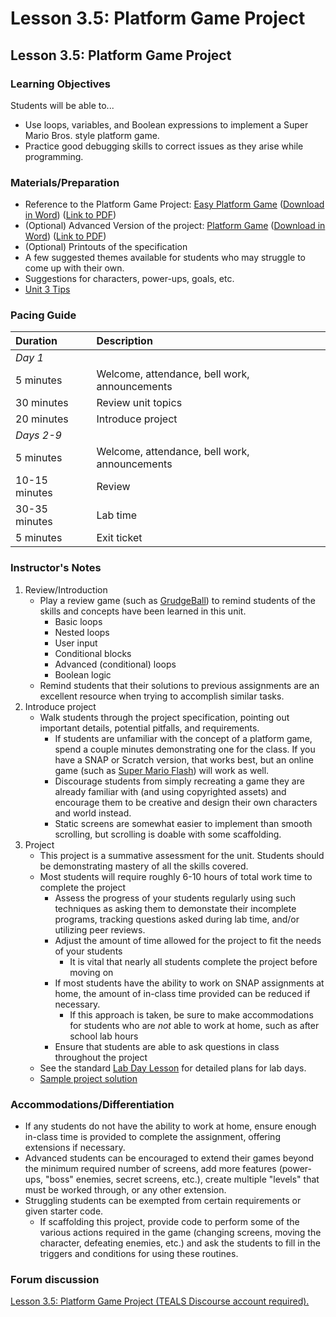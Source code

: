 # Lesson 3.5: Platform Game Project

## Lesson 3.5: Platform Game Project

### Learning Objectives

Students will be able to...

* Use loops, variables, and Boolean expressions to implement a Super Mario Bros. style platform game.
* Practice good debugging skills to correct issues as they arise while programming.

### Materials/Preparation

* Reference to the Platform Game Project: [Easy Platform Game](project_3_platform_game_easy.md) \([Download in Word](https://tealsk12.gitbooks.io/introduction-to-computer-science/content/Projects/Projects%20Word/Project%203%20Platform%20Game%20Easy.docx)\) \([Link to PDF](https://tealsk12.gitbooks.io/introduction-to-computer-science/content/Projects/Projects%20PDF/Project%203%20Platform%20Game%20Easy.pdf)\)
* \(Optional\) Advanced Version of the project: [Platform Game](project_3.md) \([Download in Word](https://tealsk12.gitbooks.io/introduction-to-computer-science/content/Projects/Projects%20Word/Project%203%20Platform%20Game.docx)\) \([Link to PDF](https://tealsk12.gitbooks.io/introduction-to-computer-science/content/Projects/Projects%20PDF/Project%203%20Platform%20Game.pdf)\)
* \(Optional\) Printouts of the specification
* A few suggested themes available for students who may struggle to come up with their own.
* Suggestions for characters, power-ups, goals, etc.
* [Unit 3 Tips](https://github.com/TEALSK12/introduction-to-computer-science/tree/1b0bf53d1227fa78fa4316e79dd49375fd1c622d/unit_3_tips.md)

### Pacing Guide

| Duration | Description |
| :--- | :--- |
| _Day 1_ |  |
| 5 minutes | Welcome, attendance, bell work, announcements |
| 30 minutes | Review unit topics |
| 20 minutes | Introduce project |
| _Days 2-9_ |  |
| 5 minutes | Welcome, attendance, bell work, announcements |
| 10-15 minutes | Review |
| 30-35 minutes | Lab time |
| 5 minutes | Exit ticket |

### Instructor's Notes

1. Review/Introduction
   * Play a review game \(such as [GrudgeBall](http://toengagethemall.blogspot.com/2013/02/grudgeball-review-game-where-kids-attack.html)\) to remind students of the skills and concepts have been learned in this unit.
     * Basic loops
     * Nested loops
     * User input
     * Conditional blocks
     * Advanced \(conditional\) loops
     * Boolean logic
   * Remind students that their solutions to previous assignments are an excellent resource when trying to accomplish similar tasks.
2. Introduce project
   * Walk students through the project specification, pointing out important details, potential pitfalls, and requirements.
     * If students are unfamiliar with the concept of a platform game, spend a couple minutes demonstrating one for the class.  If you have a SNAP or Scratch version, that works best, but an online game \(such as [Super Mario Flash](http://www.pouetpu-games.com/index.php?section=2&game_id=1&w=640&h=480)\) will work as well.
     * Discourage students from simply recreating a game they are already familiar with \(and using copyrighted assets\) and encourage them to be creative and design their own characters and world instead.
     * Static screens are somewhat easier to implement than smooth scrolling, but scrolling is doable with some scaffolding.
3. Project
   * This project is a summative assessment for the unit.  Students should be demonstrating mastery of all the skills covered.
   * Most students will require roughly 6-10 hours of total work time to complete the project
     * Assess the progress of your students regularly using such techniques as asking them to demonstate their incomplete programs, tracking questions asked during lab time, and/or utilizing peer reviews.
     * Adjust the amount of time allowed for the project to fit the needs of your students
       * It is vital that nearly all students complete the project before moving on
     * If most students have the ability to work on SNAP assignments at home, the amount of in-class time provided can be reduced if necessary.
       * If this approach is taken, be sure to make accommodations for students who are _not_ able to work at home, such as after school lab hours
     * Ensure that students are able to ask questions in class throughout the project
   * See the standard [Lab Day Lesson](../../lab_day_lesson.md) for detailed plans for lab days.
   * [Sample project solution](https://github.com/TEALSK12/introduction-to-computer-science-instructor/blob/master/curriculum/Sample%20Project%20Solutions.md)

### Accommodations/Differentiation

* If any students do not have the ability to work at home, ensure enough in-class time is provided to complete the assignment, offering extensions if necessary.
* Advanced students can be encouraged to extend their games beyond the minimum required number of screens, add more features \(power-ups, "boss" enemies, secret screens, etc.\), create multiple "levels" that must be worked through, or any other extension.
* Struggling students can be exempted from certain requirements or given starter code.
  * If scaffolding this project, provide code to perform some of the various actions required in the game \(changing screens, moving the character, defeating enemies, etc.\) and ask the students to fill in the triggers and conditions for using these routines.

### Forum discussion

 [Lesson 3.5: Platform Game Project \(TEALS Discourse account required\).](http://forums.tealsk12.org/c/intro-unit-3-variables-and-customization/lesson-3-5-platform-game-project)

